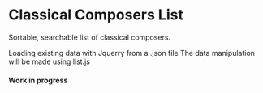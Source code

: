 # Classical Composers List
Sortable, searchable list of classical composers.  

Loading existing data with Jquerry from a .json file
The data manipulation will be made using list.js

#### Work in progress  
